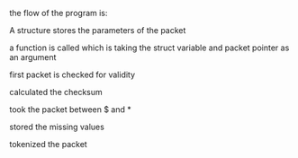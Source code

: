 the flow of the program is:

A structure stores the parameters of the packet

a function is called which is taking the struct variable and packet pointer as an argument

first packet is checked for validity 

calculated the checksum 

took the packet between $ and *

stored the missing values

tokenized the packet
